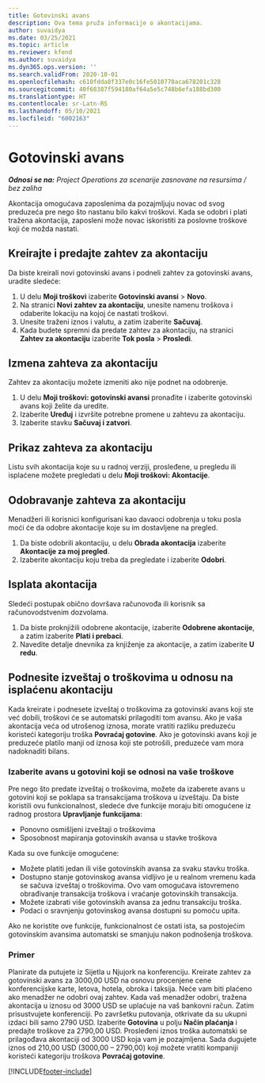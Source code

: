 ```yaml
---
title: Gotovinski avans
description: Ova tema pruža informacije o akontacijama.
author: suvaidya
ms.date: 03/25/2021
ms.topic: article
ms.reviewer: kfend
ms.author: suvaidya
ms.dyn365.ops.version: ''
ms.search.validFrom: 2020-10-01
ms.openlocfilehash: c610fdda8f337e0c16fe5010770aca678201c328
ms.sourcegitcommit: 40f68387f594180af64a5e5c748b6efa188bd300
ms.translationtype: HT
ms.contentlocale: sr-Latn-RS
ms.lasthandoff: 05/10/2021
ms.locfileid: "6002163"
---
```

# <a name="cash-advance"></a>Gotovinski avans

_**Odnosi se na:** Project Operations za scenarije zasnovane na resursima / bez zaliha_

Akontacija omogućava zaposlenima da pozajmljuju novac od svog preduzeća pre nego što nastanu bilo kakvi troškovi. Kada se odobri i plati tražena akontacija, zaposleni može novac iskoristiti za poslovne troškove koji će možda nastati. 

## <a name="create-and-submit-a-cash-advance-request"></a>Kreirajte i predajte zahtev za akontaciju
Da biste kreirali novi gotovinski avans i podneli zahtev za gotovinski avans, uradite sledeće: 

1. U delu **Moji troškovi** izaberite **Gotovinski avansi** > **Novo**. 
2. Na stranici **Novi zahtev za akontaciju**, unesite namenu troškova i odaberite lokaciju na kojoj će nastati troškovi.
3. Unesite traženi iznos i valutu, a zatim izaberite **Sačuvaj**. 
4. Kada budete spremni da predate zahtev za akontaciju, na stranici **Zahtev za akontaciju** izaberite **Tok posla** > **Prosledi**.

## <a name="modify-a-cash-advance-request"></a>Izmena zahteva za akontaciju

Zahtev za akontaciju možete izmeniti ako nije podnet na odobrenje.

1. U delu **Moji troškovi: gotovinski avansi** pronađite i izaberite gotovinski avans koji želite da uredite.
2. Izaberite **Uređuj** i izvršite potrebne promene u zahtevu za akontaciju. 
3. Izaberite stavku **Sačuvaj i zatvori**.


## <a name="view-cash-advance-requests"></a>Prikaz zahteva za akontaciju
Listu svih akontacija koje su u radnoj verziji, prosleđene, u pregledu ili isplaćene možete pregledati u delu **Moji troškovi: Akontacije**. 

## <a name="approve-cash-advance-requests"></a>Odobravanje zahteva za akontaciju

Menadžeri ili korisnici konfigurisani kao davaoci odobrenja u toku posla moći će da odobre akontacije koje su im dostavljene na pregled. 

1. Da biste odobrili akontaciju, u delu **Obrada akontacija** izaberite **Akontacije za moj pregled**.
2. Izaberite akontaciju koju treba da pregledate i izaberite **Odobri**.  

## <a name="pay-cash-advances"></a>Isplata akontacija 
Sledeći postupak obično dovršava računovođa ili korisnik sa računovodstvenim dozvolama.

1. Da biste proknjižili odobrene akontacije, izaberite **Odobrene akontacije**, a zatim izaberite **Plati i prebaci**.  
2. Navedite detalje dnevnika za knjiženje za akontacije, a zatim izaberite **U redu**. 

## <a name="submit-an-expense-report-against-a-paid-cash-advance"></a>Podnesite izveštaj o troškovima u odnosu na isplaćenu akontaciju 

Kada kreirate i podnesete izveštaj o troškovima za gotovinski avans koji ste već dobili, troškovi će se automatski prilagoditi tom avansu. Ako je vaša akontacija veća od utrošenog iznosa, morate vratiti razliku preduzeću koristeći kategoriju troška **Povraćaj gotovine**. Ako je gotovinski avans koji je preduzeće platilo manji od iznosa koji ste potrošili, preduzeće vam mora nadoknaditi bilans. 

### <a name="select-cash-advances-that-apply-to-your-expenses"></a>Izaberite avans u gotovini koji se odnosi na vaše troškove
Pre nego što predate izveštaj o troškovima, možete da izaberete avans u gotovini koji se poklapa sa transakcijama troškova u izveštaju. Da biste koristili ovu funkcionalnost, sledeće dve funkcije moraju biti omogućene iz radnog prostora **Upravljanje funkcijama**:

  - Ponovno osmišljeni izveštaji o troškovima
  - Sposobnost mapiranja gotovinskih avansa u stavke troškova
 
 Kada su ove funkcije omogućene:
 
  - Možete platiti jedan ili više gotovinskih avansa za svaku stavku troška.
  - Dostupno stanje gotovinskog avansa vidljivo je u realnom vremenu kada se sačuva izveštaj o troškovima. Ovo vam omogućava istovremeno obrađivanje transakcija troškova i vraćanje gotovinskih transakcija.
  - Možete izabrati više gotovinskih avansa za jednu transakciju troška.
  - Podaci o sravnjenju gotovinskog avansa dostupni su pomoću upita. 
 
Ako ne koristite ove funkcije, funkcionalnost će ostati ista, sa postojećim gotovinskim avansima automatski se smanjuju nakon podnošenja troškova.

### <a name="example"></a>Primer 
Planirate da putujete iz Sijetla u Njujork na konferenciju. Kreirate zahtev za gotovinski avans za 3000,00 USD na osnovu procenjene cene konferencijske karte, letova, hotela, obroka i taksija. Neće vam biti plaćeno ako menadžer ne odobri ovaj zahtev. Kada vaš menadžer odobri, tražena akontacija u iznosu od 3000 USD se uplaćuje na vaš bankovni račun. Zatim prisustvujete konferenciji. Po završetku putovanja, otkrivate da su ukupni izdaci bili samo 2790 USD. Izaberite **Gotovina** u polju **Način plaćanja** i predajte troškove za 2790,00 USD. Prosleđeni iznos troška automatski se prilagođava akontaciji od 3000 USD koja vam je pozajmljena. Sada dugujete iznos od 210,00 USD (3000,00 – 2790,00) koji možete vratiti kompaniji koristeći kategoriju troškova **Povraćaj gotovine**.



[!INCLUDE[footer-include](../includes/footer-banner.md)]
